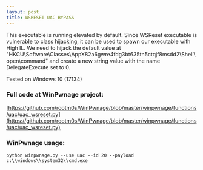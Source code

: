 ```yaml
---
layout: post
title: WSRESET UAC BYPASS
---
```


This executable is running elevated by default. Since WSReset executable is vulnerable to
class hijacking, it can be used to spawn our executable with High IL. We need to hijack the default
value at "HKCU\Software\Classes\AppX82a6gwre4fdg3bt635tn5ctqjf8msdd2\Shell\open\command" and create a new string value with the
name DelegateExecute set to 0.

Tested on Windows 10 (17134)

### Full code at WinPwnage project:
[https://github.com/rootm0s/WinPwnage/blob/master/winpwnage/functions/uac/uac_wsreset.py](https://github.com/rootm0s/WinPwnage/blob/master/winpwnage/functions/uac/uac_wsreset.py)

### WinPwnage usage:
`python winpwnage.py --use uac --id 20 --payload c:\\windows\\system32\\cmd.exe`
